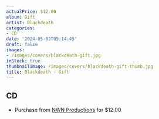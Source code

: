 ```yaml
---
actualPrice: $12.00
album: Gift
artist: Blackdeath
categories:
- CD
date: '2024-05-03T05:14:45'
draft: false
images:
- /images/covers/blackdeath-gift.jpg
inStock: true
thumbnailImage: /images/covers/blackdeath-gift-thumb.jpg
title: Blackdeath - Gift
---
```


## CD
* Purchase from [NWN Productions](http://shop.nwnprod.com/index.php?route=product/product&path=93&product_id=25299&sort=pd.name&order=ASC) for $12.00
